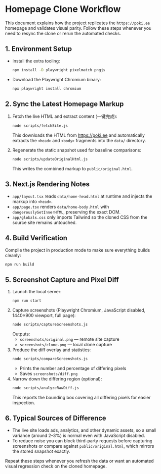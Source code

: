 # Homepage Clone Workflow

This document explains how the project replicates the `https://poki.ee` homepage and validates visual parity. Follow these steps whenever you need to resync the clone or rerun the automated checks.

## 1. Environment Setup
- Install the extra tooling:
  ```bash
  npm install -D playwright pixelmatch pngjs
  ```
- Download the Playwright Chromium binary:
  ```bash
  npx playwright install chromium
  ```

## 2. Sync the Latest Homepage Markup
1. Fetch the live HTML and extract content (一键完成):
   ```bash
   node scripts/fetchSite.js
   ```
   This downloads the HTML from https://poki.ee and automatically extracts the `<head>` and `<body>` fragments into the `data/` directory.

2. Regenerate the static snapshot used for baseline comparisons:
   ```bash
   node scripts/updateOriginalHtml.js
   ```
   This writes the combined markup to `public/original.html`.

## 3. Next.js Rendering Notes
- `app/layout.tsx` reads `data/home-head.html` at runtime and injects the markup into `<head>`.
- `app/page.tsx` renders `data/home-body.html` with `dangerouslySetInnerHTML`, preserving the exact DOM.
- `app/globals.css` only imports Tailwind so the cloned CSS from the source site remains untouched.

## 4. Build Verification
Compile the project in production mode to make sure everything builds cleanly:
```bash
npm run build
```

## 5. Screenshot Capture and Pixel Diff
1. Launch the local server:
   ```bash
   npm run start
   ```
2. Capture screenshots (Playwright Chromium, JavaScript disabled, 1440×900 viewport, full page):
   ```bash
   node scripts/captureScreenshots.js
   ```
   Outputs:
   - `screenshots/original.png` — remote site capture
   - `screenshots/clone.png` — local clone capture
3. Produce the diff overlay and statistics:
   ```bash
   node scripts/compareScreenshots.js
   ```
   - Prints the number and percentage of differing pixels
   - Saves `screenshots/diff.png`
4. Narrow down the differing region (optional):
   ```bash
   node scripts/analyzeRawDiff.js
   ```
   This reports the bounding box covering all differing pixels for easier inspection.

## 6. Typical Sources of Difference
- The live site loads ads, analytics, and other dynamic assets, so a small variance (around 2–3%) is normal even with JavaScript disabled.
- To reduce noise you can block third-party requests before capturing screenshots or compare against `public/original.html`, which mirrors the stored snapshot exactly.

Repeat these steps whenever you refresh the data or want an automated visual regression check on the cloned homepage.
